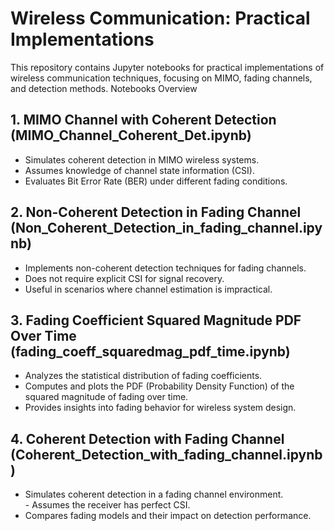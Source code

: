 

# Wireless Communication: Practical Implementations

This repository contains Jupyter notebooks for practical implementations of wireless communication techniques, focusing on MIMO, fading channels, and detection methods.
Notebooks Overview
## 1. MIMO Channel with Coherent Detection (MIMO_Channel_Coherent_Det.ipynb)<br>

 -   Simulates coherent detection in MIMO wireless systems.<br>
 -   Assumes knowledge of channel state information (CSI).<br>
  -  Evaluates Bit Error Rate (BER) under different fading conditions.<br>

## 2. Non-Coherent Detection in Fading Channel (Non_Coherent_Detection_in_fading_channel.ipynb)

   - Implements non-coherent detection techniques for fading channels.<br>
   - Does not require explicit CSI for signal recovery.<br>
  -  Useful in scenarios where channel estimation is impractical.<br>

## 3. Fading Coefficient Squared Magnitude PDF Over Time (fading_coeff_squaredmag_pdf_time.ipynb)

  -  Analyzes the statistical distribution of fading coefficients.<br>
  -  Computes and plots the PDF (Probability Density Function) of the squared magnitude of fading over time.<br>
  -  Provides insights into fading behavior for wireless system design.<br>

## 4. Coherent Detection with Fading Channel (Coherent_Detection_with_fading_channel.ipynb)

   - Simulates coherent detection in a fading channel environment.<br>
    - Assumes the receiver has perfect CSI.<br>
   - Compares fading models and their impact on detection performance.<br>
